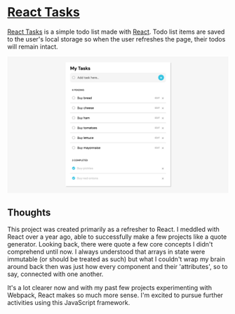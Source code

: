 # [React Tasks](https://louvang.github.io/react-tasks/)

[React Tasks](https://louvang.github.io/react-tasks/) is a simple todo list made with [React](https://reactjs.org/). Todo list items are saved to the user's local storage so when the user refreshes the page, their todos will remain intact.

<p align="center"><a href="https://louvang.github.io/react-tasks/" target="_blank"><img src="https://github.com/louvang/react-tasks/blob/main/preview.png?raw=true" alt="React Tasks" width="750px" /></a></p>

## Thoughts

This project was created primarily as a refresher to React. I meddled with React over a year ago, able to successfully make a few projects like a quote generator. Looking back, there were quote a few core concepts I didn't comprehend until now. I always understood that arrays in state were immutable (or should be treated as such) but what I couldn't wrap my brain around back then was just how every component and their 'attributes', so to say, connected with one another.

It's a lot clearer now and with my past few projects experimenting with Webpack, React makes so much more sense. I'm excited to pursue further activities using this JavaScript framework.
